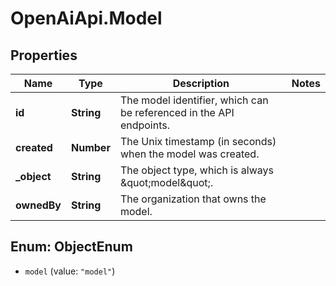 # OpenAiApi.Model

## Properties
Name | Type | Description | Notes
------------ | ------------- | ------------- | -------------
**id** | **String** | The model identifier, which can be referenced in the API endpoints. | 
**created** | **Number** | The Unix timestamp (in seconds) when the model was created. | 
**_object** | **String** | The object type, which is always \&quot;model\&quot;. | 
**ownedBy** | **String** | The organization that owns the model. | 

<a name="ObjectEnum"></a>
## Enum: ObjectEnum

* `model` (value: `"model"`)

